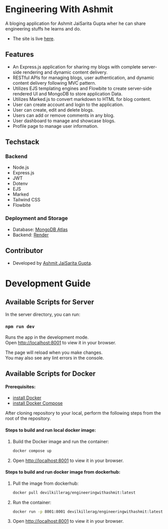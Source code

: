# Engineering With Ashmit
A bloging application for Ashmit JaiSarita Gupta wher he can share  engineering stuffs he learns and do.

- The site is live [here](https://engineeringwithashmit.ashmit.dev/).

## Features
- An Express.js application for sharing my blogs with complete server-side rendering and dynamic content delivery.
- RESTful APIs for managing blogs, user authentication, and dynamic content delivery following MVC pattern.
- Utilizes EJS templating engines and Flowbite to create server-side rendered UI and MongoDB to store application Data.
- Utilizes Marked.js to convert markdown to HTML for blog content.
- User can create account and login to the application.
- User can create, edit and delete blogs.
- Users can add or remove comments in any blog.
- User dashboard to manage and showcase blogs.
- Profile page to manage user information.


## Techstack
### Backend
- Node.js
- Express.js
- JWT
- Dotenv
- EJS
- Marked
- Tailwind CSS
- Flowbite

### Deployment and Storage
- Database: [MongoDB Atlas](https://www.mongodb.com/atlas/database)
- Backend: [Render](https://render.com/)

## Contributor
- Developed by [Ashmit JaiSarita Gupta](https://github.com/devilkiller-ag).

# Development Guide
## Available Scripts for Server

In the server directory, you can run:

### `npm run dev`

Runs the app in the development mode.\
Open [http://localhost:8001](http://localhost:8001) to view it in your browser.

The page will reload when you make changes.\
You may also see any lint errors in the console.


## Available Scripts for Docker
#### Prerequisites:
- [install Docker](https://docs.docker.com/get-docker/)
- [install Docker Compose](https://docs.docker.com/compose/install/)

After cloning repository to your local, perform the following steps from the root of the repository.

#### Steps to build and run local docker image:
1. Build the Docker image and run the container:
    ```bash 
    docker compose up
    ```
2. Open [http://localhost:8001](http://localhost:8001) to view it in your browser.

#### Steps to build and run docker image from dockerhub:
1. Pull the image from dockerhub:
    ```bash
    docker pull devilkillerag/engineeringwithashmit:latest
    ```
2. Run the container:
    ```bash
    docker run -p 8001:8001 devilkillerag/engineeringwithashmit:latest
    ```
3. Open [http://localhost:8001](http://localhost:8001) to view it in your browser.